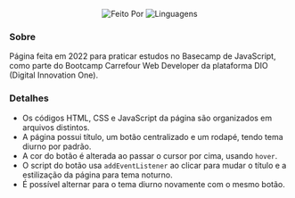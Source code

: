 <p align="center">
    <img alt="Feito Por" src="https://img.shields.io/badge/Feito%20Por-Emily%20Matias-purple?style=for-the-badge">
    <img alt="Linguagens" src="https://img.shields.io/badge/Linguagens-HTML,_CSS,_JS-blue?style=for-the-badge">
</p>

### Sobre

Página feita em 2022 para praticar estudos no Basecamp de JavaScript, como parte do Bootcamp Carrefour Web Developer da plataforma DIO (Digital Innovation One).

### Detalhes

- Os códigos HTML, CSS e JavaScript da página são organizados em arquivos distintos.
- A página possui título, um botão centralizado e um rodapé, tendo tema diurno por padrão.
- A cor do botão é alterada ao passar o cursor por cima, usando `hover`.
- O script do botão usa `addEventListener` ao clicar para mudar o título e a estilização da página para tema noturno.
- É possível alternar para o tema diurno novamente com o mesmo botão.